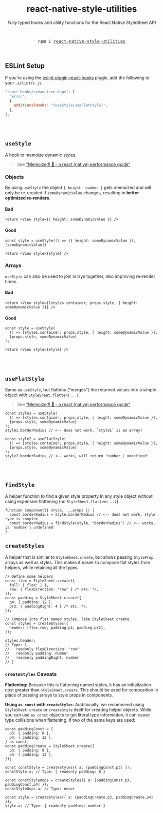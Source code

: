 <div align="center">
  <h1>react-native-style-utilities</h1>
  <p>Fully typed hooks and utility functions for the React Native StyleSheet API</p>
  <br />
  <pre align="center">npm i <a href="https://www.npmjs.com/package/react-native-style-utilities">react-native-style-utilities</a></pre>
  <br />
</div>

## ESLint Setup

If you're using the [eslint-plugin-react-hooks](https://www.npmjs.com/package/eslint-plugin-react-hooks) plugin, add the following to your `.eslintrc.js`:

```js
"react-hooks/exhaustive-deps": [
  "error",
  {
    additionalHooks: "(useStyle|useFlatStyle)",
  },
],
```

<br />
<br />

## `useStyle`

A hook to memoize dynamic styles.

> See ["Memoize!!! 💾 - a react (native) performance guide"](https://gist.github.com/mrousavy/0de7486814c655de8a110df5cef74ddc)

### Objects

By using `useStyle` the object `{ height: number }` gets memoized and will only be re-created if `someDynamicValue` changes, resulting in **better optimized re-renders**.

#### Bad

```tsx
return <View style={{ height: someDynamicValue }} />
```

#### Good

```tsx
const style = useStyle(() => ({ height: someDynamicValue }), [someDynamicValue])

return <View style={style} />
```

### Arrays

`useStyle` can also be used to join arrays together, also improving re-render times.

#### Bad

```tsx
return <View style={[styles.container, props.style, { height: someDynamicValue }]} />
```

#### Good

```tsx
const style = useStyle(
  () => [styles.container, props.style, { height: someDynamicValue }],
  [props.style, someDynamicValue]
);

return <View style={style} />
```

<br />
<br />

## `useFlatStyle`

Same as `useStyle`, but flattens ("merges") the returned values into a simple object with [`StyleSheet.flatten(...)`](https://reactnative.dev/docs/stylesheet#flatten).

> See ["Memoize!!! 💾 - a react (native) performance guide"](https://gist.github.com/mrousavy/0de7486814c655de8a110df5cef74ddc)

```tsx
const style1 = useStyle(
  () => [styles.container, props.style, { height: someDynamicValue }],
  [props.style, someDynamicValue]
);
style1.borderRadius // <-- does not work, `style1` is an array!

const style2 = useFlatStyle(
  () => [styles.container, props.style, { height: someDynamicValue }],
  [props.style, someDynamicValue]
);
style2.borderRadius // <-- works, will return 'number | undefined'
```

<br />
<br />

## `findStyle`

A helper function to find a given style property in any style object without using expensive flattening (no `StyleSheet.flatten(...)`).

```tsx
function Component({ style, ...props }) {
  const borderRadius = style.borderRadius // <-- does not work, style type is complex
  const borderRadius = findStyle(style, "borderRadius") // <-- works, is 'number | undefined'
}
```

## `createStyles`

A helper that is similar to `StyleSheet.create`, but allows passing `StyleProp` arrays as well as styles. This makes it easier to compose flat styles from helpers, while retaining all the types.

```tsx
// Define some helpers
const flex = StyleSheet.create({
  full: { flex: 1 },
  row: { flexDirection: "row" } /* etc. */,
});
const padding = StyleSheet.create({
  p4: { padding: 12 },
  pr2: { paddingRight: 4 } /* etc. */,
});

// Compose into flat named styles, like StyleSheet.create
const styles = createStyles({
  header: [flex.row, padding.p4, padding.pr2],
});

styles.header;
// Type: {
//   readonly flexDirection: "row"
//   readonly padding: number
//   readonly paddingRight: number
// }
```

### `createStyles` Caveats

**Flattening:** Because this is flattening named styles, it has an initialization cost greater than `StyleSheet.create`. This should be used for composition in place of passing arrays to style props in components.

**Using `as const` with `createStyles`**: Additionally, we recommend using `StyleSheet.create` or `createStyle` itself for creating helper objects. While you can use `as const` objects to get literal type information, it can cause type collisions when flattening, if two of the same keys are used:

```tsx
const paddingConst = {
  p3: { padding: 8 },
  p4: { padding: 12 },
} as const;
const paddingCreate = StyleSheet.create({
  p3: { padding: 8 },
  p4: { padding: 12 },
});

const constStyle = createStyles({ a: [paddingConst.p3] });
constStyle.a; // Type: { readonly padding: 8 }

const constStyleOops = createStyles({ a: [paddingConst.p3, paddingConst.p4] });
constStyleOops.a; // Type: never

const style = createStyles({ a: [paddingCreate.p3, paddingCreate.p4] });
style.a; // Type: { readonly padding: number }
```
